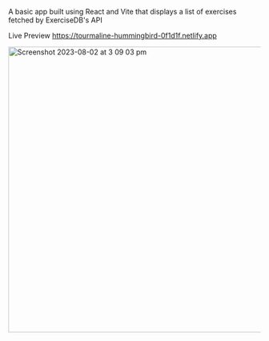 A basic app built using React and Vite that displays a list of exercises fetched by ExerciseDB's API

Live Preview
https://tourmaline-hummingbird-0f1d1f.netlify.app

<img width="571" alt="Screenshot 2023-08-02 at 3 09 03 pm" src="https://github.com/treytallent/Exercise-App/assets/115008835/9d5ef233-0127-4b01-913d-f09bd60c5305">
